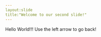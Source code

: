 ```yaml
---
layout:slide
title:"Welcome to our second slide!"
---
```

Hello World!!!
Use the left arrow to go back!
